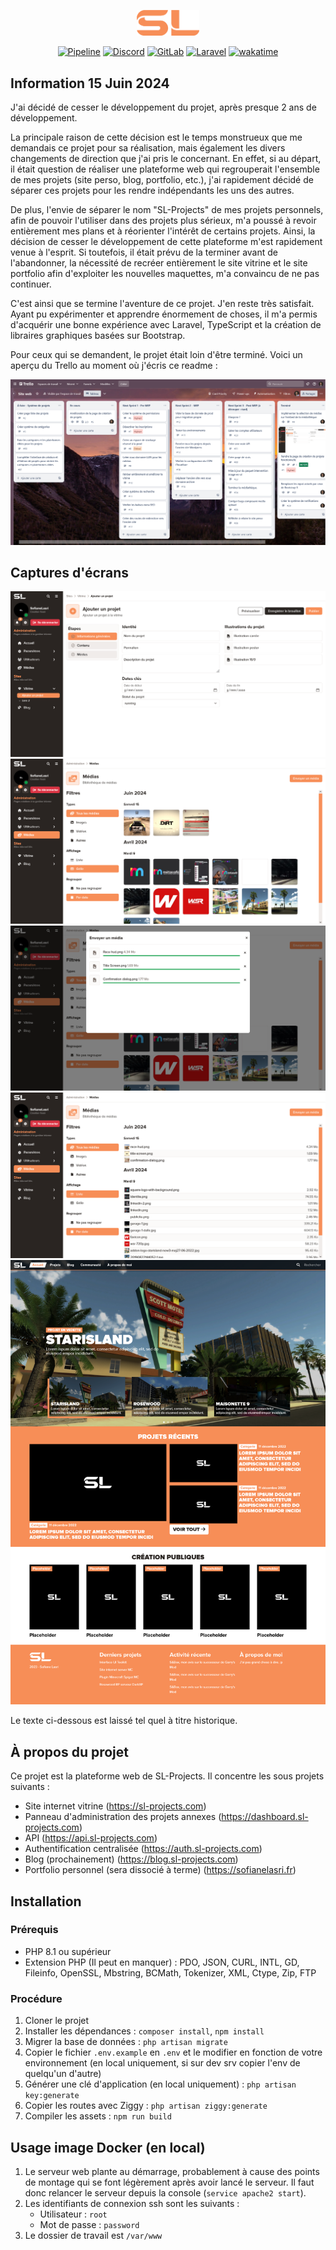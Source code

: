 <p align="center"><a href="https://sl-projects.com" target="_blank"><img src="resources/images/logos/orange-short.png" width="100"></a></p>

<p align="center">
<a href="https://gitlab.sl-projects.com/sl-projects/sl-projects-website/-/pipelines"><img src="https://gitlab.sl-projects.com/sl-projects/sl-projects-website/badges/main/pipeline.svg" alt="Pipeline"></a>
<a href="https://discord.gg/9PYvGFDmDt"><img src="https://img.shields.io/badge/Join_our_Discord-7289DA?logo=discord&logoColor=white" alt="Discord"></a>
<a href="https://gitlab.sl-projects.com/sl-projects/sl-projects-website"><img src="https://img.shields.io/badge/Visit_our_GitLab-FC6D26?logo=gitlab&logoColor=white" alt="GitLab"></a>
<a href="https://laravel.com"><img src="https://img.shields.io/badge/Based_on_Laravel-FF2D20?logo=laravel&logoColor=white" alt="Laravel"></a>
<a href="https://wakatime.com/badge/user/018da7b9-5ddd-4615-a805-e871e840191c/project/018da7bb-f1d4-4084-aeb1-08b113b179c5"><img src="https://wakatime.com/badge/user/018da7b9-5ddd-4615-a805-e871e840191c/project/018da7bb-f1d4-4084-aeb1-08b113b179c5.svg" alt="wakatime"></a>
</p>

## Information 15 Juin 2024

J'ai décidé de cesser le développement du projet, après presque 2 ans de développement.

La principale raison de cette décision est le temps monstrueux que me demandais ce projet pour sa réalisation, mais 
également les divers changements de direction que j'ai pris le concernant. En effet, si au départ, il était question de 
réaliser une plateforme web qui regrouperait l'ensemble de mes projets (site perso, blog, portfolio, etc.), j'ai 
rapidement décidé de séparer ces projets pour les rendre indépendants les uns des autres. 

De plus, l'envie de séparer le nom "SL-Projects" de mes projets personnels, afin de pouvoir l'utiliser dans des projets 
plus sérieux, m'a poussé à revoir entièrement mes plans et à réorienter l'intérêt de certains projets. Ainsi, la 
décision de cesser le développement de cette plateforme m'est rapidement venue à l'esprit. Si toutefois, il était prévu 
de la terminer avant de l'abandonner, la nécessité de recréer entièrement le site vitrine et le site portfolio afin 
d'exploiter les nouvelles maquettes, m'a convaincu de ne pas continuer.

C'est ainsi que se termine l'aventure de ce projet. J'en reste très satisfait. Ayant pu expérimenter et apprendre 
énormement de choses, il m'a permis d'acquérir une bonne expérience avec Laravel, TypeScript et la création de libraires 
graphiques basées sur Bootstrap.

Pour ceux qui se demandent, le projet était loin d'être terminé. Voici un aperçu du Trello au moment où j'écris ce 
readme :

![Trello](arts/Trello_15_Juin_2024.png) 

## Captures d'écrans

![Ajout de projet](arts/Ajouter_un_projet_Administration.png)
![Médiathèque](arts/Gestionnaire_de_fichiers_Administration.png)
![Envoi de fichiers](arts/Envoi_de_fichiers_Gestionnaire_de_fichiers_Administration.png)
![Affichage en liste - Médiathèque](arts/Liste_Gestionnaire_de_fichiers_Administration.png)
![Vitrine](arts/Vitrine.png)

Le texte ci-dessous est laissé tel quel à titre historique.

## À propos du projet

Ce projet est la plateforme web de SL-Projects. Il concentre les sous projets suivants :
- Site internet vitrine (https://sl-projects.com)
- Panneau d'administration des projets annexes (https://dashboard.sl-projects.com)
- API (https://api.sl-projects.com)
- Authentification centralisée (https://auth.sl-projects.com)
- Blog (prochainement) (https://blog.sl-projects.com)
- Portfolio personnel (sera dissocié à terme) (https://sofianelasri.fr)

## Installation

### Prérequis

- PHP 8.1 ou supérieur
- Extension PHP (Il peut en manquer) : PDO, JSON, CURL, INTL, GD, Fileinfo, OpenSSL, Mbstring, BCMath, Tokenizer, XML, Ctype, Zip, FTP

### Procédure

1. Cloner le projet
2. Installer les dépendances : `composer install`, `npm install`
3. Migrer la base de données : `php artisan migrate`
3. Copier le fichier `.env.example` en `.env` et le modifier en fonction de votre environnement (en local uniquement, si sur dev srv copier l'env de quelqu'un d'autre)
4. Générer une clé d'application (en local uniquement) : `php artisan key:generate`
5. Copier les routes avec Ziggy : `php artisan ziggy:generate`
6. Compiler les assets : `npm run build`

## Usage image Docker (en local)

1. Le serveur web plante au démarrage, probablement à cause des points de montage qui se font légèrement après avoir lancé le serveur. Il faut donc relancer le serveur depuis la console (`service apache2 start`).
2. Les identifiants de connexion ssh sont les suivants :
   - Utilisateur : `root`
   - Mot de passe : `password`
3. Le dossier de travail est `/var/www`
